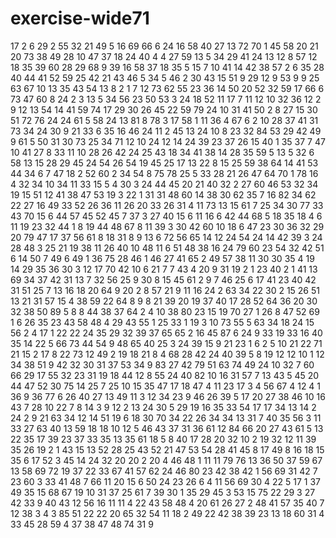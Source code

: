 # exercise-wide71
17
2
6
29
2
55
32
21
49
5
16
69
66
6
24
16
58
40
27
13
72
70
1
45
58
20
21
20
73
38
49
28
10
47
37
18
24
40
4
4
27
59
13
5
34
29
41
24
13
12
8
57
12
18
35
39
60
28
29
68
9
39
16
58
37
18
35
5
15
7
10
41
14
42
38
57
2
6
35
28
40
44
41
52
59
25
42
21
43
46
5
34
5
46
2
30
43
15
51
9
29
12
9
53
9
9
25
63
67
10
13
35
43
54
13
8
2
1
7
12
73
62
55
23
36
14
50
20
52
32
59
17
66
6
73
47
60
8
24
2
3
13
5
34
56
23
50
53
3
24
18
52
11
17
7
11
12
10
32
36
12
2
9
12
13
54
14
41
59
74
17
29
30
26
45
22
59
79
24
10
31
41
50
2
8
27
15
30
51
72
76
24
24
61
5
58
24
13
81
8
78
3
17
58
1
11
36
4
67
6
2
10
28
37
41
31
73
34
24
30
9
21
33
6
35
16
46
24
11
2
45
13
24
10
8
23
32
84
53
29
42
49
9
61
5
50
31
30
73
25
34
71
12
10
24
12
14
24
39
23
37
26
15
40
1
35
37
7
47
10
41
27
8
33
11
10
28
26
42
24
25
43
18
34
41
38
14
28
35
59
5
13
5
32
6
58
13
15
28
29
45
24
54
26
54
19
45
25
17
13
22
8
15
25
59
38
64
14
41
53
44
34
6
7
47
18
2
52
60
2
34
54
8
75
78
25
5
33
28
21
26
47
64
70
1
78
16
4
32
34
10
34
11
33
15
5
4
30
3
24
44
45
20
21
40
32
2
27
60
46
53
32
34
19
15
51
12
41
38
47
53
19
3
22
1
31
31
48
60
14
38
30
62
35
7
16
82
34
62
22
27
16
49
33
52
26
36
11
26
20
33
26
31
4
11
73
13
15
61
7
25
34
30
77
33
43
70
15
6
44
57
45
52
45
7
37
3
27
40
15
6
11
16
6
42
44
68
5
18
35
18
4
6
11
19
23
32
44
1
8
19
44
48
67
8
11
39
3
30
42
60
10
18
6
47
23
30
36
32
29
20
79
47
17
37
56
61
8
18
31
8
9
13
6
72
56
65
14
12
24
54
24
14
42
39
3
24
28
48
3
25
21
19
38
11
26
40
10
48
11
6
51
48
38
16
24
79
60
23
54
32
42
51
6
14
50
7
49
6
49
1
36
75
28
46
1
46
27
41
65
2
49
57
38
11
30
30
35
4
19
14
29
35
36
30
3
12
17
70
42
10
6
21
7
7
43
4
20
9
31
19
2
1
23
40
2
1
41
13
69
34
37
42
31
13
7
32
56
25
9
30
8
15
45
61
2
9
7
46
25
6
17
41
23
40
42
31
51
25
7
13
16
18
20
64
9
20
2
8
57
21
9
11
16
24
2
63
34
22
30
2
15
26
51
13
21
31
57
15
4
38
59
22
64
8
9
8
21
39
20
19
37
40
17
28
52
64
36
20
30
32
38
50
89
5
8
8
44
38
37
64
2
4
10
38
80
23
15
19
70
27
1
26
8
47
52
69
1
6
26
35
23
43
58
48
4
29
43
55
1
25
33
1
19
3
10
73
55
5
63
34
18
24
15
56
2
4
17
1
22
22
24
35
29
32
39
37
65
65
2
16
45
87
6
24
9
33
19
33
16
40
35
14
22
5
66
73
44
54
9
48
65
40
25
3
24
39
15
9
21
23
1
6
2
5
10
21
22
71
21
15
2
17
8
22
73
12
49
2
19
18
21
8
4
68
28
42
24
40
39
5
8
19
12
12
10
1
12
34
38
51
9
42
32
30
31
37
53
34
9
83
27
42
79
51
63
74
49
24
10
32
7
60
66
29
17
55
32
23
31
19
18
44
12
8
55
24
40
82
10
16
31
57
7
13
43
5
45
20
44
47
52
30
75
14
25
7
25
10
15
35
47
17
18
47
4
11
23
17
3
4
56
67
4
12
4
1
36
9
36
77
6
26
40
27
13
49
11
3
12
34
23
9
46
26
39
5
17
20
27
38
46
10
16
43
7
28
10
22
7
8
14
3
9
12
2
13
24
30
5
29
19
16
35
33
54
17
17
34
13
14
2
24
2
9
21
63
34
12
14
51
19
6
18
30
70
34
22
26
34
34
13
31
7
40
35
56
3
11
33
27
63
40
13
59
18
18
10
12
5
46
43
37
31
36
61
12
84
66
20
27
43
61
5
13
22
35
17
39
23
37
33
35
13
35
61
18
5
8
40
17
28
20
32
10
2
19
32
12
11
39
35
26
19
2
1
43
15
13
52
28
25
43
52
21
47
53
54
28
41
45
8
17
49
8
16
18
15
35
6
17
52
3
45
14
24
32
20
20
2
20
4
46
48
1
11
11
79
76
13
36
50
37
59
67
13
58
69
72
19
37
22
33
67
41
57
62
24
46
80
23
42
38
42
1
56
69
31
42
7
23
60
3
33
41
48
7
66
11
20
15
6
50
24
23
26
6
4
11
56
69
30
4
22
5
17
1
37
49
35
15
68
67
19
10
31
37
25
61
7
39
30
1
35
29
45
3
53
15
75
22
29
3
27
42
33
9
40
43
12
56
16
11
11
4
22
43
58
48
4
20
61
26
27
2
48
41
57
35
40
7
12
38
3
4
3
85
51
22
22
20
65
32
54
11
18
2
49
22
42
38
39
23
13
18
60
31
4
33
45
28
59
4
37
38
47
48
74
31
9
